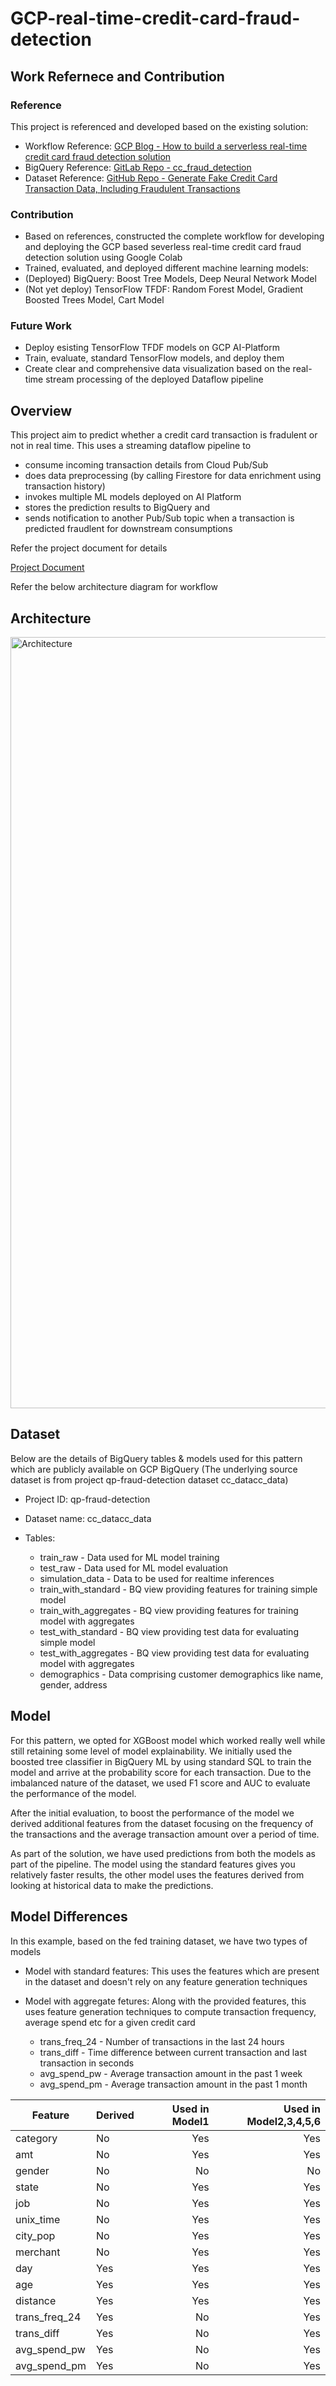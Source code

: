 # GCP-real-time-credit-card-fraud-detection


## Work Refernece and Contribution
### Reference
This project is referenced and developed based on the existing solution:

* Workflow Reference: [GCP Blog - How to build a serverless real-time credit card fraud detection solution](https://cloud.google.com/blog/products/data-analytics/how-to-build-a-fraud-detection-solution)
* BigQuery Reference: [GitLab Repo - cc_fraud_detection](https://cloud.google.com/blog/products/data-analytics/how-to-build-a-fraud-detection-solution)
* Dataset Reference: [GitHub Repo - Generate Fake Credit Card Transaction Data, Including Fraudulent Transactions](https://github.com/namebrandon/Sparkov_Data_Generation)

### Contribution
* Based on references, constructed the complete workflow for developing and deploying the GCP based severless real-time credit card fraud detection solution using Google Colab
* Trained, evaluated, and deployed different machine learning models:
 * (Deployed) BigQuery: Boost Tree Models, Deep Neural Network Model
 * (Not yet deploy) TensorFlow TFDF: Random Forest Model, Gradient Boosted Trees Model, Cart Model

### Future Work
* Deploy esisting TensorFlow TFDF models on GCP AI-Platform
* Train, evaluate, standard TensorFlow models, and deploy them
* Create clear and comprehensive data visualization based on the real-time stream processing of the deployed Dataflow pipeline


## Overview

This project aim to predict whether a credit card transaction is fradulent or not in real time. This uses a streaming dataflow pipeline to

* consume incoming transaction details from Cloud Pub/Sub
* does data preprocessing (by calling Firestore for data enrichment using transaction history)
* invokes multiple ML models deployed on AI Platform
* stores the prediction results to BigQuery and
* sends notification to another Pub/Sub topic when a transaction is predicted fraudlent for downstream consumptions

Refer the project document for details 

[Project Document](report/Project_Document.pdf)

Refer the below architecture diagram for workflow

## Architecture
<img width="1234" alt="Architecture" src="https://user-images.githubusercontent.com/44891450/168407436-1bae4106-682a-4b9d-948e-1cf53e35f9d6.png">

## Dataset

Below are the details of BigQuery tables & models used for this pattern which are publicly available on GCP BigQuery (The underlying source dataset is from project qp-fraud-detection dataset cc_datacc_data)

* Project ID: qp-fraud-detection
* Dataset name: cc_datacc_data
* Tables:

  * train_raw - Data used for ML model training
  * test_raw - Data used for ML model evaluation
  * simulation_data - Data to be used for realtime inferences
  * train_with_standard - BQ view providing features for training simple model
  * train_with_aggregates - BQ view providing features for training model with aggregates
  * test_with_standard - BQ view providing test data for evaluating simple model
  * test_with_aggregates - BQ view providing test data for evaluating model with aggregates
  * demographics - Data comprising customer demographics like name, gender, address

## Model

For this pattern, we opted for XGBoost model which worked really well while still retaining some level of model explainability. We initially used the boosted tree classifier in BigQuery ML by using standard SQL to train the model and arrive at the probability score for each transaction. Due to the imbalanced nature of the dataset, we used F1 score and AUC to evaluate the performance of the model. 

After the initial evaluation, to boost the performance of the model we derived additional features from the dataset focusing on the frequency of the transactions and the average transaction amount over a period of time. 

As part of the solution, we have used predictions from both the models as part of the pipeline. The model using the standard features gives you relatively faster results, the other model uses the features derived from looking at historical data to make the predictions.

## Model Differences

In this example, based on the fed training dataset, we have two types of models

* Model with standard features: This uses the features which are present in the dataset and doesn't rely on any feature generation techniques

* Model with aggregate fetures: Along with the provided features, this uses feature generation techniques to compute transaction frequency, average spend etc for a given credit card
  * trans_freq_24 - Number of transactions in the last 24 hours
  * trans_diff - Time difference between current transaction and last transaction in seconds
  * avg_spend_pw - Average transaction amount in the past 1 week
  * avg_spend_pm - Average transaction amount in the past 1 month

| Feature       | Derived     | Used in Model1 | Used in Model2,3,4,5,6 |
| ------------- |-------------| --------------:| --------------:|
| category      | No          | Yes            | Yes            |
| amt           | No          | Yes            | Yes            |
| gender        | No          | No             | No             |
| state         | No          | Yes            | Yes            |
| job           | No          | Yes            | Yes            |
| unix_time     | No          | Yes            | Yes            |
| city_pop      | No          | Yes            | Yes            |
| merchant      | No          | Yes            | Yes            |
| day           | Yes         | Yes            | Yes            |
| age           | Yes         | Yes            | Yes            |
| distance      | Yes         | Yes            | Yes            |
| trans_freq_24 | Yes         | No             | Yes            |
| trans_diff    | Yes         | No             | Yes            |
| avg_spend_pw  | Yes         | No             | Yes            |
| avg_spend_pm  | Yes         | No             | Yes            |
